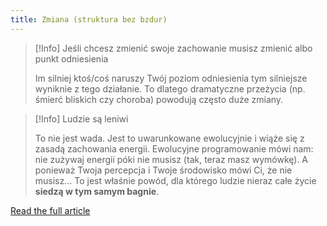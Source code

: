 ```yaml
---
title: Zmiana (struktura bez bzdur)
---
```


> [!Info] Jeśli chcesz zmienić swoje zachowanie musisz zmienić albo punkt odniesienia
>
> Im silniej ktoś/coś naruszy Twój poziom odniesienia tym silniejsze wyniknie z tego działanie. To dlatego dramatyczne przeżycia (np. śmierć bliskich czy choroba) powodują często duże zmiany.

> [!Info] Ludzie są leniwi
>
>  To nie jest wada. Jest to uwarunkowane ewolucyjnie i wiąże się z zasadą zachowania energii. Ewolucyjne programowanie mówi nam: nie zużywaj energii póki nie musisz (tak, teraz masz wymówkę). A ponieważ Twoja percepcja i Twoje środowisko mówi Ci, że nie musisz… To jest właśnie powód, dla którego ludzie nieraz całe życie **siedzą w tym samym bagnie**.

[Read the full article](https://zenjaskiniowca.pl/zmiana-struktura-bez-bzdur/)